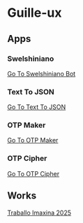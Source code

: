 <!-- This program is free software: you can redistribute it and/or modify
<!-- it under the terms of the GNU General Public License as published by
<!-- the Free Software Foundation, either version 3 of the License, or
<!-- (at your option) any later version.
<!-- This program is distributed in the hope that it will be useful,
<!-- but WITHOUT ANY WARRANTY; without even the implied warranty of
<!-- MERCHANTABILITY or FITNESS FOR A PARTICULAR PURPOSE. See the
<!-- GNU General Public License for more details.
<!-- You should have received a copy of the GNU General Public License
<!-- along with this program. If not, see <https://www.gnu.org/licenses/>.
<!-- Copyright (c) 2025 Guillermo Leira Temes
<!-- -->

# Guille-ux

## Apps

### Swelshiniano
<a href="swelshiniano.html">Go To Swelshiniano Bot</a>

### Text To JSON
<a href="text-to-json/">Go To Text To JSON</a>

### OTP Maker
<a href="OTPmaker/">Go To OTP Maker</a>

### OTP Cipher
<a href="OTPCaesar/">Go To OTP Cipher</a>

## Works
<a href="imaxina_2025/">Traballo Imaxina 2025</a>
